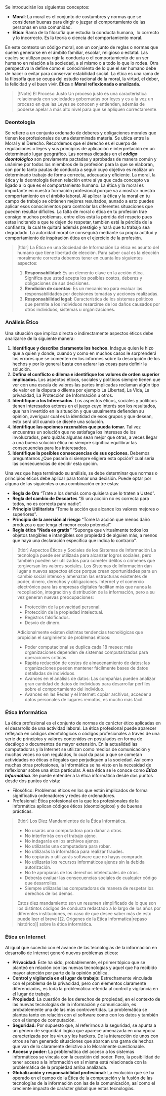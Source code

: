 Se introducirán los siguientes conceptos:

- **Moral**: La moral es el conjunto de costumbres y normas que se consideran buenas para dirigir o juzgar el comportamiento de las personas en una comunidad.​
- **Etica**: Rama de la filosofía que estudia la conducta humana, ​​ lo correcto y lo incorrecto. Es la teoría o ciencia del comportamiento moral.

En este contexto un código moral, son un conjunto de reglas o normas que suelen generarse en el ámbito familiar, escolar, religioso o estatal. Las cuales se utilizan para rigir la conducta o el comportamiento de un ser humano en relación a la sociedad, a sí mismo o a todo lo que lo rodea. Otra perspectiva la define como el conocimiento de lo que el ser humano debe de hacer o evitar para conservar estabilidad social.
La ética es una rama de la filosofía que se ocupa del estudio racional de la moral, la virtud, el deber, la felicidad y el buen vivir. **Ética = Moral reflexionada o analizada.**

>[!Note] El Proceso Justo
>Un proceso justo es una característica relacionada con sociedades gobernadas por leyes y es a la vez un proceso en que las Leyes se conocen y entienden, además de poderse apelar a más alto nivel para que se apliquen correctamente.

### Deontología

Se refiere a un conjunto ordenado de deberes y obligaciones morales que tienen los profesionales de una determinada materia. Se ubica entre la Moral y el Derecho. Recordemos que el derecho es el cuerpo de regulaciones o leyes y sus principios de aplicación e interpretación en un determinado lugar geográfico.
Las normas dictadas en el ***código deontológico*** son previamente pactadas y aprobadas de manera común y unánime por todos los miembros de la profesión para la que se elaboran, son por lo tanto pautas de conducta a seguir cuyo objetivo es realizar un determinado trabajo de forma correcta, adecuada y eficiente. La moral, la ética y la deontología tienen relación entre sí ya que cada concepto va ligado a lo que es el comportamiento humano.
La ética y la moral es importante en nuestra formación profesional porque va a mostrar nuestro comportamiento en el ámbito laboral. Al aplicar la ética y la moral en tu campo de trabajo se obtienen mejores resultados, aunado a esto puedes aplicar esos conocimientos para controlar las diferentes situaciones que pueden resultar difíciles.
La falta de moral o ética en tu profesión trae consigo muchos problemas, entre ellos está la pérdida del respeto pues estas incitando a que te dejen de respetar, también está la pérdida de la confianza, la cual te quitará además prestigio y hará que tu trabajo sea degradado. La autoridad moral se conseguirá mediante su propia actitud y comportamiento de inspiración ética en el ejercicio de la profesión.

>[!tldr] La Ética en una Sociedad de Información
>La ética es asunto del humano que tiene libertad de elección. Para saber cual es la elección moralmente correcta debemos tener en cuanta los siguientes aspectos:
>
>1. **Responsabilidad:** Es un elemento clave en la acción ética. Significa que usted acepta los posibles costos, deberes y obligaciones de sus decisiones.
>2. **Rendición de cuentas:** Es un mecanismo para evaluar las responsabilidades por decisiones tomadas y acciones realizadas.
>3. **Responsabilidad legal:** Característica de los sistemas políticos que permite a los individuos resarcirse de los daños causados por otros individuos, sistemas u organizaciones.

### Análisis Ético

Una situación que implica directa o indirectamente aspectos éticos debe analizarse de la siguiente manera:

1. **Identifique y describa claramente los hechos.** Indague quien le hizo que a quien y donde, cuando y como en muchos casos le sorprenderá los errores que se comenten en los informes sobre la descripción de los hechos y por lo general basta con aclarar las cosas para definir la solución.
2. **Defina el conflicto o dilema e identifique los valores de orden superior implicados.** Los aspectos éticos, sociales y políticos siempre tienen que ver con una escala de valores las partes implicadas reclaman algún tipo de valor en la disputa o dilema por ejemplo La Libertad, La Vida, La privacidad, La Protección de Información u otros.
3. **Identifique a los Interesados.** Los aspectos éticos, sociales y políticos tienen interesados actores en el juego cuyo interés son los resultados, que han invertido en la situación y que usualmente defienden su opinión, averiguar cual es la identidad de esos grupos y que desean, esto será útil cuando se diseñe una solución.
4. **Identifique las opciones razonables que pueda tomar.** Tal vez encuentras un solución que no satisfaga los intereses de los involucrados, pero quizás algunas sean mejor que otras, a veces llegar a una buena solución ética no siempre significa equilibrar las consecuencias para los interesados.
5. **Identifique la posibles consecuencias de sus opciones.** Debemos preguntarnos ¿Que pasaría si siempre eligiera esta opción? cual seria las consecuencias de decidir esta opción.

Una vez que haya terminado su análisis, se debe determinar que normas o principios éticos debe aplicar para tomar una decisión. Puede optar por alguna de las siguientes o una combinación entre estas:

- **Regla de Oro** “Trate a los demás como quisiera que lo traten a Usted”.
- **Regla del cambio de Descartes** “Si una acción no es correcta para todos, no es correcta para nadie”.
- **Principio Utilitarista** “Tome la acción que alcance los valores mejores o superiores”.
- **Principio de la aversión al riesgo** “Tome la acción que menos daño produzca o que tenga el menor costo potencial”.
- **Regla ética “Nada es gratis”** “Suponga que virtualmente todos los objetos tangibles e intangibles son propiedad de alguien más, a menos que haya una declaración específica que indica lo contrario”.

>[!tldr] Aspectos Éticos y Sociales de los Sistemas de Información
>La tecnología puede ser utilizada para alcanzar logros sociales, pero también pueden ser utilizados para cometer delitos o crímenes que tergiversan los valores sociales. Los Sistemas de Información dan lugar a nuevos aspectos éticos porque crean oportunidades para un cambio social intenso y amenazan las estructuras existentes de poder, dinero, derechos y obligaciones.
>Internet y el comercio electrónico para las empresas digitales facilitan más que nunca la recopilación, integración y distribución de la información, pero a su vez generan nuevas preocupaciones:
>
>- Protección de la privacidad personal.
>- Protección de la propiedad intelectual.
>- Registros falsificados.
>- Desvío de dinero.
>
>Adicionalmente existen distintas tendencias tecnológicas que propician el surgimiento de problemas éticos:
>- Poder computacional se duplica cada 18 meses: más organizaciones dependen de sistemas computarizados para operaciones críticas.
>- Rápida reducción de costos de almacenamiento de datos: las organizaciones pueden mantener fácilmente bases de datos detalladas de individuos.
>- Avances en el análisis de datos: Las compañías pueden analizar gran cantidad de datos de individuos para desarrollar perfiles sobre el comportamiento del individuo.
>- Avances en las Redes y el Internet: copiar archivos, acceder a datos personales de lugares remotos, es mucho más fácil.

### Ética Informática

La ética profesional es el conjunto de normas de carácter ético aplicadas en el desarrollo de una actividad laboral. La ética profesional puede aparecer reflejada en códigos deontológicos o códigos profesionales a través de una serie de principios y valores contenidos en postulados en forma de decálogo o documentos de mayor extensión.
En la actualidad las computadoras y la Internet se utilizan como medios de comunicación y muchas veces no son regulados, lo cual da paso a que se cometan actividades no éticas e ilegales que perjudiquen a la sociedad. Así como muchas otras profesiones, la Informática se ha visto en la necesidad de reflexionar sobre una ética particular. A esa ética se le conoce como ***Ética Informática***.
Se puede entender a la ética informática desde dos puntos desde dos puntos de vista:

- Filosófico: Problemas éticos en los que están implicados de forma significativa ordenadores y redes de ordenadores.
- Profesional: Ética profesional en la que los profesionales de la informática aplican códigos éticos (deontológicos) y de buenas prácticas.

>[!tldr] Los Diez Mandamientos de la Ética Informática.
>- No usarás una computadora para dañar a otros.
>- No interferirás con el trabajo ajeno.
>- No indagarás en los archivos ajenos.
>- No utilizarás una computadora para robar.
>- No utilizarás la informática para realizar fraudes.
>- No copiarás o utilizarás software que no hayas comprado.
>- No utilizarás los recursos informáticos ajenos sin la debida autorización.
>- No te apropiarás de los derechos intelectuales de otros.
>- Deberás evaluar las consecuencias sociales de cualquier código que desarrolles.
>- Siempre utilizarás las computadoras de manera de respetar los derechos de los demás.
>
>Estos diez mandamiento son un resumen simplificado de lo que son los distintos códigos de conducta redactado a lo largo de los años por diferentes instituciones, en caso de que desee saber más de esto puede leer el breve [[2. Origenes de la Etica Informatica|repaso histórico]] sobre la ética informática.

### Ética en Internet

Al igual que sucedió con el avance de las tecnologías de la información en desarrollo de Internet generó nuevos problemas éticos:

- **Privacidad:** Éste ha sido, probablemente, el primer tópico que se planteó en relación con las nuevas tecnologías y aquel que ha recibido mayor atención por parte de la opinión pública.
- **Control y vigilancia en el lugar de trabajo:** Estrechamente vinculada con el problema de la privacidad, pero con elementos claramente diferenciados, es toda la problemática referida al control y vigilancia en el lugar de trabajo.
- **Propiedad:** La cuestión de los derechos de propiedad, en el contexto de las nuevas tecnologías de la información y comunicación, es probablemente una de las más controvertidas. La problemática se plantea tanto en relación con el software como con los datos y también con el tiempo de computación.
- **Seguridad:** Por supuesto que, al referirnos a la seguridad, se apunta a un género de seguridad lógica que aparece amenazada en una época caracterizada por los virus y los hackers. De la interacción de unos con otros se han generado situaciones que abarcan una gama de hechos que van de lo claramente delictivo a lo Moralmente cuestionable.
- **Acceso y poder:** La problemática del acceso a los sistemas informáticos se vincula con la cuestión del poder. Pero, la posibilidad de tener acceso a la información en sí misma está relacionada con la problemática de la propiedad arriba analizada.
- **Globalización y responsabilidad profesional:** La evolución que se ha operado en el campo de la Ética de la computación y la fusión de las tecnologías de la información con las de la comunicación, así como el creciente impacto de carácter global que estas tecnologías.

